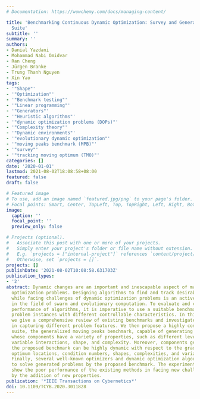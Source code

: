 ```yaml
---
# Documentation: https://wowchemy.com/docs/managing-content/

title: 'Benchmarking Continuous Dynamic Optimization: Survey and Generalized Test
  Suite'
subtitle: ''
summary: ''
authors:
- Danial Yazdani
- Mohammad Nabi Omidvar
- Ran Cheng
- Jürgen Branke
- Trung Thanh Nguyen
- Xin Yao
tags:
- '"Shape"'
- '"Optimization"'
- '"Benchmark testing"'
- '"Linear programming"'
- '"Generators"'
- '"Heuristic algorithms"'
- '"dynamic optimization problems (DOPs)"'
- '"Complexity theory"'
- '"Dynamic environments"'
- '"evolutionary dynamic optimization"'
- '"moving peaks benchmark (MPB)"'
- '"survey"'
- '"tracking moving optimum (TMO)"'
categories: []
date: '2020-01-01'
lastmod: 2021-08-02T18:08:58+08:00
featured: false
draft: false

# Featured image
# To use, add an image named `featured.jpg/png` to your page's folder.
# Focal points: Smart, Center, TopLeft, Top, TopRight, Left, Right, BottomLeft, Bottom, BottomRight.
image:
  caption: ''
  focal_point: ''
  preview_only: false

# Projects (optional).
#   Associate this post with one or more of your projects.
#   Simply enter your project's folder or file name without extension.
#   E.g. `projects = ["internal-project"]` references `content/project/deep-learning/index.md`.
#   Otherwise, set `projects = []`.
projects: []
publishDate: '2021-08-02T10:08:58.631703Z'
publication_types:
- '2'
abstract: Dynamic changes are an important and inescapable aspect of many real-world
  optimization problems. Designing algorithms to find and track desirable solutions
  while facing challenges of dynamic optimization problems is an active research topic
  in the field of swarm and evolutionary computation. To evaluate and compare the
  performance of algorithms, it is imperative to use a suitable benchmark that generates
  problem instances with different controllable characteristics. In this article,
  we give a comprehensive review of existing benchmarks and investigate their shortcomings
  in capturing different problem features. We then propose a highly configurable benchmark
  suite, the generalized moving peaks benchmark, capable of generating problem instances
  whose components have a variety of properties, such as different levels of ill-conditioning,
  variable interactions, shape, and complexity. Moreover, components generated by
  the proposed benchmark can be highly dynamic with respect to the gradients, heights,
  optimum locations, condition numbers, shapes, complexities, and variable interactions.
  Finally, several well-known optimizers and dynamic optimization algorithms are chosen
  to solve generated problems by the proposed benchmark. The experimental results
  show the poor performance of the existing methods in facing new challenges posed
  by the addition of new properties.
publication: '*IEEE Transactions on Cybernetics*'
doi: 10.1109/TCYB.2020.3011828
---
```

